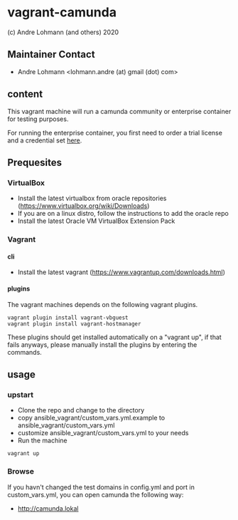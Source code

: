 # vagrant-camunda

(c) Andre Lohmann (and others) 2020

## Maintainer Contact
 * Andre Lohmann
   <lohmann.andre (at) gmail (dot) com>

## content

This vagrant machine will run a camunda community or enterprise container for testing purposes.

For running the enterprise container, you first need to order a trial license and a credential set [here](https://camunda.com/download/enterprise/).

## Prequesites

### VirtualBox

  * Install the latest virtualbox from oracle repositories (https://www.virtualbox.org/wiki/Downloads)
  * If you are on a linux distro, follow the instructions to add the oracle repo
  * Install the latest Oracle VM VirtualBox Extension Pack

### Vagrant

#### cli

  * Install the latest vagrant (https://www.vagrantup.com/downloads.html)

#### plugins

The vagrant machines depends on the following vagrant plugins.

```
vagrant plugin install vagrant-vbguest
vagrant plugin install vagrant-hostmanager
```

These plugins should get installed automatically on a "vagrant up", if that fails anyways, please manually install the plugins by entering the commands.

## usage

### upstart

  * Clone the repo and change to the directory
  * copy ansible_vagrant/custom_vars.yml.example to ansible_vagrant/custom_vars.yml
  * customize ansible_vagrant/custom_vars.yml to your needs
  * Run the machine

```
vagrant up
```

### Browse

If you havn't changed the test domains in config.yml and port in custom_vars.yml, you can open camunda the following way:

  * http://camunda.lokal
